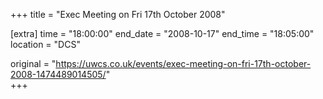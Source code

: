 +++
title = "Exec Meeting on Fri 17th October 2008"

[extra]
time = "18:00:00"
end_date = "2008-10-17"
end_time = "18:05:00"
location = "DCS"

original = "https://uwcs.co.uk/events/exec-meeting-on-fri-17th-october-2008-1474489014505/"    
+++



